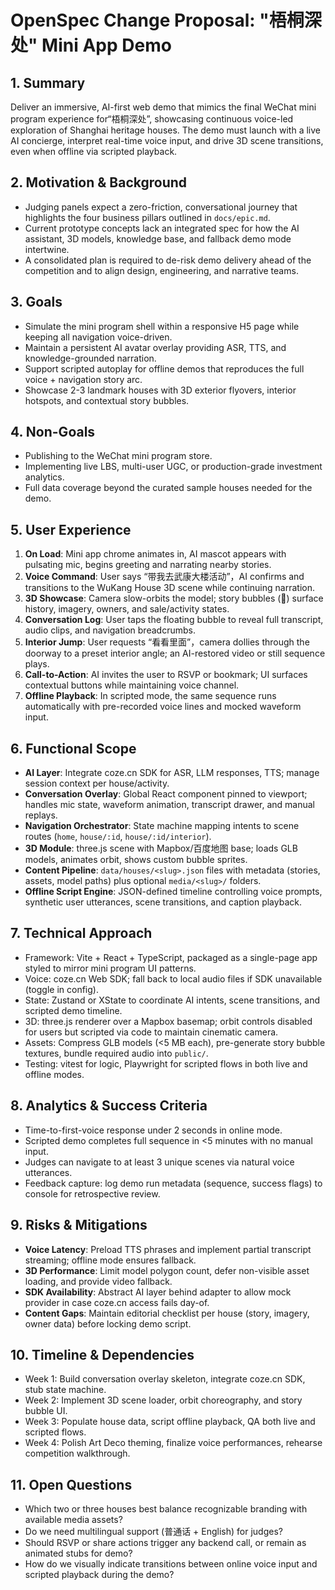# OpenSpec Change Proposal: "梧桐深处" Mini App Demo

## 1. Summary
Deliver an immersive, AI-first web demo that mimics the final WeChat mini program experience for“梧桐深处”, showcasing continuous voice-led exploration of Shanghai heritage houses. The demo must launch with a live AI concierge, interpret real-time voice input, and drive 3D scene transitions, even when offline via scripted playback.

## 2. Motivation & Background
- Judging panels expect a zero-friction, conversational journey that highlights the four business pillars outlined in `docs/epic.md`.
- Current prototype concepts lack an integrated spec for how the AI assistant, 3D models, knowledge base, and fallback demo mode intertwine.
- A consolidated plan is required to de-risk demo delivery ahead of the competition and to align design, engineering, and narrative teams.

## 3. Goals
- Simulate the mini program shell within a responsive H5 page while keeping all navigation voice-driven.
- Maintain a persistent AI avatar overlay providing ASR, TTS, and knowledge-grounded narration.
- Support scripted autoplay for offline demos that reproduces the full voice + navigation story arc.
- Showcase 2-3 landmark houses with 3D exterior flyovers, interior hotspots, and contextual story bubbles.

## 4. Non-Goals
- Publishing to the WeChat mini program store.
- Implementing live LBS, multi-user UGC, or production-grade investment analytics.
- Full data coverage beyond the curated sample houses needed for the demo.

## 5. User Experience
1. **On Load**: Mini app chrome animates in, AI mascot appears with pulsating mic, begins greeting and narrating nearby stories.
2. **Voice Command**: User says “带我去武康大楼活动”，AI confirms and transitions to the WuKang House 3D scene while continuing narration.
3. **3D Showcase**: Camera slow-orbits the model; story bubbles (💬) surface history, imagery, owners, and sale/activity states.
4. **Conversation Log**: User taps the floating bubble to reveal full transcript, audio clips, and navigation breadcrumbs.
5. **Interior Jump**: User requests “看看里面”，camera dollies through the doorway to a preset interior angle; an AI-restored video or still sequence plays.
6. **Call-to-Action**: AI invites the user to RSVP or bookmark; UI surfaces contextual buttons while maintaining voice channel.
7. **Offline Playback**: In scripted mode, the same sequence runs automatically with pre-recorded voice lines and mocked waveform input.

## 6. Functional Scope
- **AI Layer**: Integrate coze.cn SDK for ASR, LLM responses, TTS; manage session context per house/activity.
- **Conversation Overlay**: Global React component pinned to viewport; handles mic state, waveform animation, transcript drawer, and manual replays.
- **Navigation Orchestrator**: State machine mapping intents to scene routes (`home`, `house/:id`, `house/:id/interior`).
- **3D Module**: three.js scene with Mapbox/百度地图 base; loads GLB models, animates orbit, shows custom bubble sprites.
- **Content Pipeline**: `data/houses/<slug>.json` files with metadata (stories, assets, model paths) plus optional `media/<slug>/` folders.
- **Offline Script Engine**: JSON-defined timeline controlling voice prompts, synthetic user utterances, scene transitions, and caption playback.

## 7. Technical Approach
- Framework: Vite + React + TypeScript, packaged as a single-page app styled to mirror mini program UI patterns.
- Voice: coze.cn Web SDK; fall back to local audio files if SDK unavailable (toggle in config).
- State: Zustand or XState to coordinate AI intents, scene transitions, and scripted demo timeline.
- 3D: three.js renderer over a Mapbox basemap; orbit controls disabled for users but scripted via code to maintain cinematic camera.
- Assets: Compress GLB models (<5 MB each), pre-generate story bubble textures, bundle required audio into `public/`.
- Testing: vitest for logic, Playwright for scripted flows in both live and offline modes.

## 8. Analytics & Success Criteria
- Time-to-first-voice response under 2 seconds in online mode.
- Scripted demo completes full sequence in <5 minutes with no manual input.
- Judges can navigate to at least 3 unique scenes via natural voice utterances.
- Feedback capture: log demo run metadata (sequence, success flags) to console for retrospective review.

## 9. Risks & Mitigations
- **Voice Latency**: Preload TTS phrases and implement partial transcript streaming; offline mode ensures fallback.
- **3D Performance**: Limit model polygon count, defer non-visible asset loading, and provide video fallback.
- **SDK Availability**: Abstract AI layer behind adapter to allow mock provider in case coze.cn access fails day-of.
- **Content Gaps**: Maintain editorial checklist per house (story, imagery, owner data) before locking demo script.

## 10. Timeline & Dependencies
- Week 1: Build conversation overlay skeleton, integrate coze.cn SDK, stub state machine.
- Week 2: Implement 3D scene loader, orbit choreography, and story bubble UI.
- Week 3: Populate house data, script offline playback, QA both live and scripted flows.
- Week 4: Polish Art Deco theming, finalize voice performances, rehearse competition walkthrough.

## 11. Open Questions
- Which two or three houses best balance recognizable branding with available media assets?
- Do we need multilingual support (普通话 + English) for judges?
- Should RSVP or share actions trigger any backend call, or remain as animated stubs for demo?
- How do we visually indicate transitions between online voice input and scripted playback during the demo?

